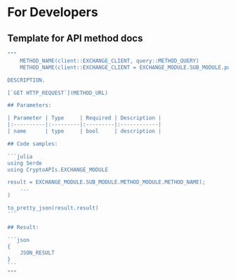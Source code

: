 # For Developers

## Template for API method docs

````julia
"""
    METHOD_NAME(client::EXCHANGE_CLIENT, query::METHOD_QUERY)
    METHOD_NAME(client::EXCHANGE_CLIENT = EXCHANGE_MODULE.SUB_MODULE.public_client; kw...)

DESCRIPTION.

[`GET HTTP_REQUEST`](METHOD_URL)

## Parameters:

| Parameter | Type     | Required | Description |
|:----------|:---------|:---------|:------------|
| name      | type     | bool     | description |

## Code samples:

```julia
using Serde
using CryptoAPIs.EXCHANGE_MODULE

result = EXCHANGE_MODULE.SUB_MODULE.METHOD_MODULE.METHOD_NAME(;
    ...
)

to_pretty_json(result.result)
```

## Result:

```json
{
    JSON_RESULT
}
```
"""
````
